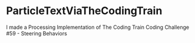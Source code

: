 # ParticleTextViaTheCodingTrain
I made a Processing Implementation of The Coding Train Coding Challenge #59 - Steering Behaviors

